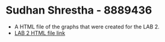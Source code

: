 # Sudhan Shrestha - 8889436
- A HTML file of the graphs that were created for the LAB 2.
- [LAB 2 HTML file link](https://sudhanshrestha.github.io/CSCN8010-lab-submissions/8889436/lab2.html)

